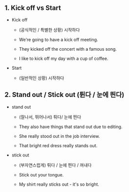 ## 1. Kick off vs Start

- Kick off

    - (공식적인 / 특별한 상황) 시작하다

    - We're going to have a kick off meeting. 

    - They kicked off the concert with a famous song.

    - I like to kick off my day with a cup of coffee.

- Start

    - (일반적인 상황) 시작하다

## 2. Stand out / Stick out (튄다 / 눈에 띈다)

- stand out 

    - (잘나서, 뛰어나서) 튀다/ 눈에 띈다

    - They also have things that stand out due to editing.

    - She really stood out in the job interview.

    - That bright red dress really stands out.

- stick out

    - (부자연스럽게) 튀다 / 눈에 띈다 / 꺼내다

    - Stick out your tongue.

    - My shirt really sticks out - it's so bright.

